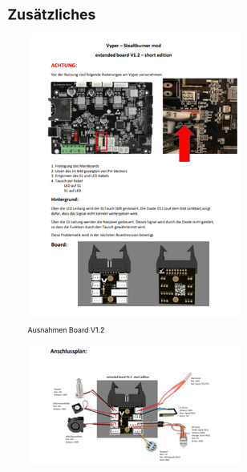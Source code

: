 # Zusätzliches

<figure><img src="../../../../.gitbook/assets/12.PNG" alt=""><figcaption><p>Ausnahmen Board V1.2</p></figcaption></figure>

<figure><img src="../../../../.gitbook/assets/22.PNG" alt=""><figcaption></figcaption></figure>
